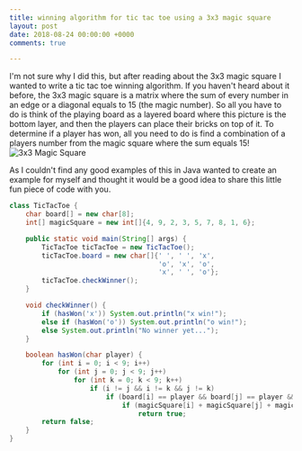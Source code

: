 ```yaml
---
title: winning algorithm for tic tac toe using a 3x3 magic square
layout: post
date: 2018-08-24 00:00:00 +0000
comments: true

---
```

I'm not sure why I did this, but after reading about the 3x3 magic square I wanted to write a tic tac toe winning algorithm. If you haven't heard about it before, the 3x3 magic square is a matrix where the sum of every number in an edge or a diagonal equals to 15 (the magic number). So all you have to do is think of the playing board as a layered board where this picture is the bottom layer, and then the players can place their bricks on top of it. To determine if a player has won, all you need to do is find a combination of a players number from the magic square where the sum equals 15!![](/uploads/2018/08/24/3x3magicsquare.png "3x3 Magic Square")

As I couldn't find any good examples of this in Java wanted to create an example for myself and thought it would be a good idea to share this little fun piece of code with you.

```java
class TicTacToe {
    char board[] = new char[8];
    int[] magicSquare = new int[]{4, 9, 2, 3, 5, 7, 8, 1, 6};

    public static void main(String[] args) {
        TicTacToe ticTacToe = new TicTacToe();
        ticTacToe.board = new char[]{' ', ' ', 'x',
                                     'o', 'x', 'o',
                                     'x', ' ', 'o'};
        ticTacToe.checkWinner();
    }

    void checkWinner() {
        if (hasWon('x')) System.out.println("x win!");
        else if (hasWon('o')) System.out.println("o win!");
        else System.out.println("No winner yet...");
    }

    boolean hasWon(char player) {
        for (int i = 0; i < 9; i++)
            for (int j = 0; j < 9; j++)
                for (int k = 0; k < 9; k++)
                    if (i != j && i != k && j != k)
                        if (board[i] == player && board[j] == player && board[k] == player)
                            if (magicSquare[i] + magicSquare[j] + magicSquare[k] == 15)
                                return true;
        return false;
    }
}
```
